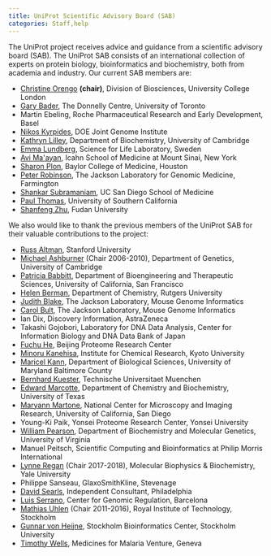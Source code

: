 ```yaml
---
title: UniProt Scientific Advisory Board (SAB)
categories: Staff,help
---
```


The UniProt project receives advice and guidance from a scientific advisory board (SAB). The UniProt SAB consists of an international collection of experts on protein biology, bioinformatics and biochemistry, both from academia and industry. Our current SAB members are:

-   [Christine Orengo](https://www.ucl.ac.uk/orengo-group/lab-members/christine-orengo) **(chair)**, Division of Biosciences, University College London
-   [Gary Bader](http://www.moleculargenetics.utoronto.ca/faculty/2014/10/7/gary-bader), The Donnelly Centre, University of Toronto
-   Martin Ebeling, Roche Pharmaceutical Research and Early Development, Basel
-   [Nikos Kyrpides](https://jgi.doe.gov/our-science/scientists-jgi/microbiome-data-science/), DOE Joint Genome Institute
-   [Kathryn Lilley](https://www.bioc.cam.ac.uk/research/lilley), Department of Biochemistry, University of Cambridge
-   [Emma Lundberg](https://www.scilifelab.se/researchers/emma-lundberg/), Science for Life Laboratory, Sweden
-   [Avi Ma'ayan](https://icahn.mssm.edu/profiles/avi-maayan), Icahn School of Medicine at Mount Sinai, New York
-   [Sharon Plon](https://www.bcm.edu/people/view/sharon-plon-m-d-ph-d/chromosomes-chromatin-and-dna-biology-genetics-faculty-m-z-chromosomes-chromatin-and-dna-biology/b2601d8d-ffed-11e2-be68-080027880ca6/babc3eb0-c422-11e3-a42d-005056b104be), Baylor College of Medicine, Houston
-   [Peter Robinson](https://www.jax.org/research-and-faculty/faculty/peter-robinson), The Jackson Laboratory for Genomic Medicine, Farmington
-   [Shankar Subramaniam](https://medschool.ucsd.edu/som/cmm/faculty/Pages/Shankar-Subramaniam.aspx), UC San Diego School of Medicine
-   [Paul Thomas](https://keck.usc.edu/faculty-search/paul-denis-thomas/), University of Southern California
-   [Shanfeng Zhu](http://datamining-iip.fudan.edu.cn/), Fudan University

We also would like to thank the previous members of the UniProt SAB for their valuable contributions to the project:

-   [Russ Altman](https://profiles.stanford.edu/russ-altman), Stanford University
-   [Michael Ashburner](http://www.gen.cam.ac.uk/research-groups/ashburner) (Chair 2006-2010), Department of Genetics, University of Cambridge
-   [Patricia Babbitt](http://babbittlab.compbio.ucsf.edu/), Department of Bioengineering and Therapeutic Sciences, University of California, San Francisco
-   [Helen Berman](http://rutchem.rutgers.edu/berman%5Fhelen%5Fm), Department of Chemistry, Rutgers University
-   [Judith Blake](https://www.jax.org/research-and-faculty/faculty/judy-blake), The Jackson Laboratory, Mouse Genome Informatics
-   [Carol Bult](https://www.jax.org/research-and-faculty/faculty/carol-bult), The Jackson Laboratory, Mouse Genome Informatics
-   Ian Dix, Discovery Information, AstraZeneca
-   Takashi Gojobori, Laboratory for DNA Data Analysis, Center for Information Biology and DNA Data Bank of Japan
-   [Fuchu He](http://www.bprc.ac.cn/bprc/English/expert/2008/0729/picture%5F1.html), Beijing Proteome Research Center
-   [Minoru Kanehisa](http://kanehisa.kuicr.kyoto-u.ac.jp/People/kanehisa.html), Institute for Chemical Research, Kyoto University
-   [Maricel Kann](http://biology.umbc.edu/directory/faculty/kann/), Department of Biological Sciences, University of Maryland Baltimore County
-   [Bernhard Kuester](http://www.professoren.tum.de/en/kuester-bernhard/), Technische Universitaet Muenchen
-   [Edward Marcotte](http://www.marcottelab.org/index.php/Main%5FPage), Department of Chemistry and Biochemistry, University of Texas
-   [Maryann Martone](https://neurosciences.ucsd.edu/faculty/Pages/maryann-martone.aspx), National Center for Microscopy and Imaging Research, University of California, San Diego
-   Young-Ki Paik, Yonsei Proteome Research Center, Yonsei University
-   [William Pearson](http://www.people.virginia.edu/%7Ewrp/), Department of Biochemistry and Molecular Genetics, University of Virginia
-   Manuel Peitsch, Scientific Computing and Bioinformatics at Philip Morris International
-   [Lynne Regan](https://medicine.yale.edu/mbb/faculty/lynne%5Fregan.profile) (Chair 2017-2018), Molecular Biophysics & Biochemistry, Yale University
-   Philippe Sanseau, GlaxoSmithKline, Stevenage
-   [David Searls](http://www.linkedin.com/in/davidsearls), Independent Consultant, Philadelphia
-   [Luis Serrano](http://www.crg.eu/en/luis%5Fserrano), Center for Genomic Regulation, Barcelona
-   [Mathias Uhlen](http://www.biotech.kth.se/proteomics/info/uhlen.html) (Chair 2011-2016), Royal Institute of Technology, Stockholm
-   [Gunnar von Heijne](http://www.sbc.su.se/gunnar/), Stockholm Bioinformatics Center, Stockholm University
-   [Timothy Wells](http://www.mmv.org/about-us/our-team/tim-wells), Medicines for Malaria Venture, Geneva
